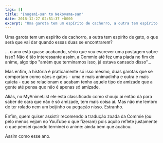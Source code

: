 ```yaml
---
tags: []
title: "Inugami-san to Nekoyama-san"
date: 2018-12-27 02:51:37 +0000
excerpt: "Uma garota tem um espírito de cachorro, a outra tem espírito de gato, o que será que vai dar quando essas duas se encontrarem?  … o ano..."
---
```


Uma garota tem um espírito de cachorro, a outra tem espírito de gato, o que será que vai dar quando essas duas se encontrarem?

… o ano está quase acabando, sério que vou escrever uma postagem sobre isso? Não é tão interessante assim, a Commie até fez uma piada no fim do anime, algo tipo "amém que terminamos isso, já estava cansado disso"...

Mas enfim, a história é praticamente só isso mesmo, duas garotas que se comportam como cães e gatos - uma é mais animadinha e outra é mais quieta - que se relacionam e acabam tenho aquele tipo de amizade que a gente até pensa que não é apenas só amizade.

Aliás, no MyAnimeList ele está classificado como shoujo ai então dá para saber de cara que não é só amizade, tem mais coisa aí. Mas não me lembro de ter rolado nem um beijinho ou pegação nisso. Estranho.

Enfim, quem quiser assistir recomendo a tradução zoada da Commie (ou pelo menos vejam no YouTube o que fizeram) pois aquilo reflete justamente o que pensei quando terminei o anime: ainda bem que acabou.

Assim como esse ano.